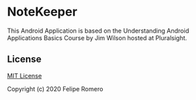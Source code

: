 # NoteKeeper

This Android Application is based on the Understanding Android Applications Basics Course by Jim Wilson
hosted at Pluralsight.

## License

[MIT License](LICENSE)

Copyright (c) 2020 Felipe Romero
